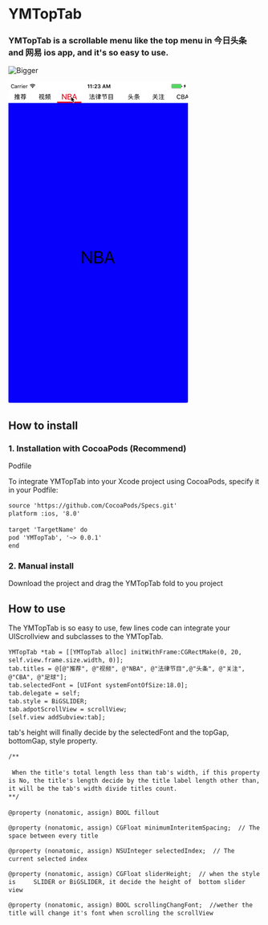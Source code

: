 # YMTopTab
### YMTopTab is a scrollable menu like the top menu in  今日头条 and 网易  ios app, and it's so easy to use.

![Bigger](https://raw.githubusercontent.com/Ym-Barry/YMTopTab/master/Bigger.gif)

![Slider](https://github.com/Ym-Barry/YMTopTab/blob/master/YMTopTab2.gif?raw=true)

## How to install 

### 1. Installation with CocoaPods (Recommend)

Podfile

To integrate YMTopTab into your Xcode project using CocoaPods, specify it in your Podfile:

```
source 'https://github.com/CocoaPods/Specs.git'
platform :ios, '8.0'

target 'TargetName' do
pod 'YMTopTab', '~> 0.0.1'
end

```

### 2. Manual install

  Download the project and drag the YMTopTab fold to you project
  
## How to use

The YMTopTab is so easy to use, few lines code can  integrate your UIScrollview and subclasses to the YMTopTab.

```
YMTopTab *tab = [[YMTopTab alloc] initWithFrame:CGRectMake(0, 20, self.view.frame.size.width, 0)];
tab.titles = @[@"推荐", @"视频", @"NBA", @"法律节目",@"头条", @"关注", @"CBA", @"足球"];
tab.selectedFont = [UIFont systemFontOfSize:18.0];
tab.delegate = self;
tab.style = BiGSLIDER;
tab.adpotScrollView = scrollView;
[self.view addSubview:tab];

```
tab's height will finally decide by the selectedFont and the topGap, bottomGap, style property.

```
/**

 When the title's total length less than tab's width, if this property is No, the title's length decide by the title label length other than, it will be the tab's width divide titles count.
**/

@property (nonatomic, assign) BOOL fillout  

```
```
@property (nonatomic, assign) CGFloat minimumInteritemSpacing;  // The space between every title

```
```
@property (nonatomic, assign) NSUInteger selectedIndex;  // The current selected index
```
```
@property (nonatomic, assign) CGFloat sliderHeight;  // when the style is     SLIDER or BiGSLIDER, it decide the height of  bottom slider view

```
```
@property (nonatomic, assign) BOOL scrollingChangFont;  //wether the title will change it's font when scrolling the scrollView
```